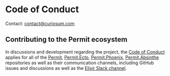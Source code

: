 # Code of Conduct

Contact: [contact@curiosum.com][0]

## Contributing to the Permit ecosystem

In discussions and development regarding the project, the [Code of Conduct][0] applies for all of the [Permit][1], [Permit.Ecto][2], [Permit.Phoenix][3], [Permit.Absinthe][4] repositories as well as their communication channels, including GitHub issues and discussions as well as the [Elixir Slack channel][5].

[0]: mailto:contact@curiosum.com?subject=Permit:%20Code%20of%20Conduct%20Report
[1]: https://github.com/curiosum_dev/permit/
[2]: https://github.com/curiosum_dev/permit_ecto/
[3]: https://github.com/curiosum_dev/permit_phoenix/
[4]: https://github.com/curiosum_dev/permit_absinthe/
[5]: https://elixir-lang.slack.com/archives/C091Q5S0GDU

